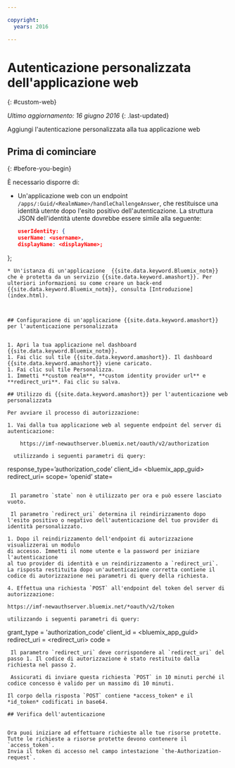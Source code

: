 ```yaml
---

copyright:
  years: 2016

---
```


# Autenticazione personalizzata dell'applicazione web
{: #custom-web}

*Ultimo aggiornamento: 16 giugno 2016*
{: .last-updated}

Aggiungi l'autenticazione personalizzata alla tua applicazione web

## Prima di cominciare
{: #before-you-begin}

È necessario disporre di:
* Un'applicazione web con un endpoint  `/apps/:Guid/<RealmName>/handleChallengeAnswer`,
che restituisce una identità utente dopo l'esito positivo dell'autenticazione. La struttura JSON dell'identità utente dovrebbe essere simile alla seguente:

   ```json
  userIdentity: {
  userName: <username>,
  displayName: <displayName>;
 };
```
* Un'istanza di un'applicazione  {{site.data.keyword.Bluemix_notm}} che è protetta da un servizio {{site.data.keyword.amashort}}. Per ulteriori informazioni su come creare un back-end {{site.data.keyword.Bluemix_notm}}, consulta [Introduzione](index.html).



## Configurazione di un'applicazione {{site.data.keyword.amashort}} per l'autenticazione personalizzata


1. Apri la tua applicazione nel dashboard {{site.data.keyword.Bluemix_notm}}.
1. Fai clic sul tile {{site.data.keyword.amashort}}. Il dashboard {{site.data.keyword.amashort}} viene caricato.
1. Fai clic sul tile Personalizza.
1. Immetti **custom realm**, **custom identity provider url** e **redirect_uri**. Fai clic su salva.

## Utilizzo di {{site.data.keyword.amashort}} per l'autenticazione web personalizzata

Per avviare il processo di autorizzazione:

1. Vai dalla tua applicazione web al seguente endpoint del server di autenticazione:

    https://imf-newauthserver.bluemix.net/oauth/v2/authorization
  
  utilizzando i seguenti parametri di query:
   ```
   response_type=’authorization_code’
   client_id= <bluemix\_app\_guid>
   redirect_uri= <uri per il reindirizzamento dopo aver ottenuto un codice di autorizzazione>
   scope= ‘openid’
   state= <state>
   ```

    Il parametro `state` non è utilizzato per ora e può essere lasciato vuoto.

    Il parametro `redirect_uri` determina il reindirizzamento dopo l'esito positivo o negativo dell'autenticazione del tuo provider di identità personalizzato.

1. Dopo il reindirizzamento dell'endpoint di autorizzazione visualizzerai un modulo
di accesso. Immetti il nome utente e la password per iniziare l'autenticazione
al tuo provider di identità e un reindirizzamento a `redirect_uri`.
La risposta restituita dopo un'autenticazione corretta contiene il codice di autorizzazione nei parametri di query della richiesta.

4. Effettua una richiesta `POST` all'endpoint del token del server di autorizzazione:

 https://imf-newauthserver.bluemix.net/*oauth/v2/token

 utilizzando i seguenti parametri di query:
 ```
 grant_type = 'authorization_code'
 client_id = <bluemix_app_guid>
 redirect_uri = <redirect_uri>
 code = <authorization code>
 ```
  Il parametro `redirect_uri` deve corrispondere al `redirect_uri` del passo 1. Il codice di autorizzazione è stato restituito dalla richiesta nel passo 2. 
  
  Assicurati di inviare questa richiesta `POST` in 10 minuti perché il codice concesso è valido per un massimo di 10 minuti.

Il corpo della risposta `POST` contiene *access_token* e il
*id_token* codificati in base64.

## Verifica dell'autenticazione


Ora puoi iniziare ad effettuare richieste alle tue risorse protette.
Tutte le richieste a risorse protette devono contenere il `access_token`.
Invia il token di accesso nel campo intestazione `the-Authorization-request`.


